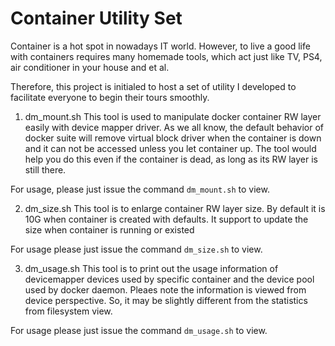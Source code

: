 Container Utility Set
=======

Container is a hot spot in nowadays IT world. However, to live a good life with containers requires many homemade tools, which act just like TV, PS4, air conditioner in your house and et al.

Therefore, this project is initialed to host a set of utility I developed to facilitate everyone to begin their tours smoothly.


1. dm_mount.sh
This tool is used to manipulate docker container RW layer easily with device mapper driver. As we all know, the default behavior of docker suite will remove virtual block driver when the container is down and it can not be accessed unless you let container up. The tool would help you do this even if the container is dead, as long as its RW layer is still there.

For usage, please just issue the command `dm_mount.sh` to view.

2. dm_size.sh
This tool is to enlarge container RW layer size. By default it is 10G when container is created with defaults. It support to update the size when container is running or existed

For usage please just issue the command `dm_size.sh` to view.

3. dm_usage.sh
This tool is to print out the usage information of devicemapper devices used by specific container and the device pool used by docker daemon. Pleaes note the information is viewed from device perspective. So, it may be slightly different from the statistics from filesystem view.

For usage please just issue the command `dm_usage.sh` to view.